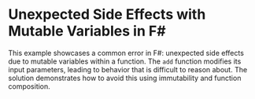 # Unexpected Side Effects with Mutable Variables in F# 

This example showcases a common error in F#: unexpected side effects due to mutable variables within a function. The `add` function modifies its input parameters, leading to behavior that is difficult to reason about.  The solution demonstrates how to avoid this using immutability and function composition.
